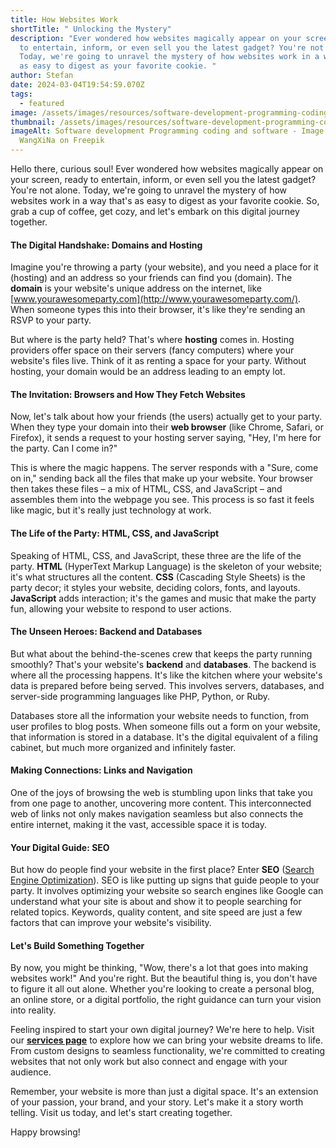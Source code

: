 ```yaml
---
title: How Websites Work
shortTitle: " Unlocking the Mystery"
description: "Ever wondered how websites magically appear on your screen, ready
  to entertain, inform, or even sell you the latest gadget? You're not alone.
  Today, we're going to unravel the mystery of how websites work in a way that's
  as easy to digest as your favorite cookie. "
author: Stefan
date: 2024-03-04T19:54:59.070Z
tags:
  - featured
image: /assets/images/resources/software-development-programming-coding-and-software.webp
thumbnail: /assets/images/resources/software-development-programming-coding-and-software-thumbnail.webp
imageAlt: Software development Programming coding and software - Image by
  WangXiNa on Freepik
---
```

<!--StartFragment-->

Hello there, curious soul! Ever wondered how websites magically appear on your screen, ready to entertain, inform, or even sell you the latest gadget? You're not alone. Today, we're going to unravel the mystery of how websites work in a way that's as easy to digest as your favorite cookie. So, grab a cup of coffee, get cozy, and let's embark on this digital journey together.

#### The Digital Handshake: Domains and Hosting

Imagine you're throwing a party (your website), and you need a place for it (hosting) and an address so your friends can find you (domain). The **domain** is your website's unique address on the internet, like [www.yourawesomeparty.com](http://www.yourawesomeparty.com/). When someone types this into their browser, it's like they're sending an RSVP to your party.

But where is the party held? That's where **hosting** comes in. Hosting providers offer space on their servers (fancy computers) where your website's files live. Think of it as renting a space for your party. Without hosting, your domain would be an address leading to an empty lot.

#### The Invitation: Browsers and How They Fetch Websites

Now, let's talk about how your friends (the users) actually get to your party. When they type your domain into their **web browser** (like Chrome, Safari, or Firefox), it sends a request to your hosting server saying, "Hey, I'm here for the party. Can I come in?"

This is where the magic happens. The server responds with a "Sure, come on in," sending back all the files that make up your website. Your browser then takes these files – a mix of HTML, CSS, and JavaScript – and assembles them into the webpage you see. This process is so fast it feels like magic, but it's really just technology at work.

#### The Life of the Party: HTML, CSS, and JavaScript

Speaking of HTML, CSS, and JavaScript, these three are the life of the party. **HTML** (HyperText Markup Language) is the skeleton of your website; it's what structures all the content. **CSS** (Cascading Style Sheets) is the party decor; it styles your website, deciding colors, fonts, and layouts. **JavaScript** adds interaction; it's the games and music that make the party fun, allowing your website to respond to user actions.

#### The Unseen Heroes: Backend and Databases

But what about the behind-the-scenes crew that keeps the party running smoothly? That's your website's **backend** and **databases**. The backend is where all the processing happens. It's like the kitchen where your website's data is prepared before being served. This involves servers, databases, and server-side programming languages like PHP, Python, or Ruby.

Databases store all the information your website needs to function, from user profiles to blog posts. When someone fills out a form on your website, that information is stored in a database. It's the digital equivalent of a filing cabinet, but much more organized and infinitely faster.

#### Making Connections: Links and Navigation

One of the joys of browsing the web is stumbling upon links that take you from one page to another, uncovering more content. This interconnected web of links not only makes navigation seamless but also connects the entire internet, making it the vast, accessible space it is today.

#### Your Digital Guide: SEO

But how do people find your website in the first place? Enter **SEO** ([Search Engine Optimization](https://sxzar.com/resources/your-ticket-to-online-success/)). SEO is like putting up signs that guide people to your party. It involves optimizing your website so search engines like Google can understand what your site is about and show it to people searching for related topics. Keywords, quality content, and site speed are just a few factors that can improve your website's visibility.

#### Let's Build Something Together

By now, you might be thinking, "Wow, there's a lot that goes into making websites work!" And you're right. But the beautiful thing is, you don't have to figure it all out alone. Whether you're looking to create a personal blog, an online store, or a digital portfolio, the right guidance can turn your vision into reality.

Feeling inspired to start your own digital journey? We're here to help. Visit our **[services page](https://sxzar.com/services/)** to explore how we can bring your website dreams to life. From custom designs to seamless functionality, we're committed to creating websites that not only work but also connect and engage with your audience.

Remember, your website is more than just a digital space. It's an extension of your passion, your brand, and your story. Let's make it a story worth telling. Visit us today, and let's start creating together.

H﻿appy browsing!

<!--EndFragment-->